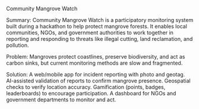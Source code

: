 Community Mangrove Watch

Summary:
Community Mangrove Watch is a participatory monitoring system built during a hackathon to help protect mangrove forests. It enables local communities, NGOs, and government authorities to work together in reporting and responding to threats like illegal cutting, land reclamation, and pollution.

Problem:
Mangroves protect coastlines, preserve biodiversity, and act as carbon sinks, but current monitoring methods are slow and fragmented.

Solution:
A web/mobile app for incident reporting with photo and geotag.
AI-assisted validation of reports to confirm mangrove presence.
Geospatial checks to verify location accuracy.
Gamification (points, badges, leaderboards) to encourage participation.
A dashboard for NGOs and government departments to monitor and act.
